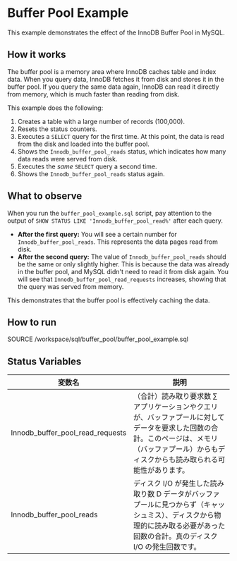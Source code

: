 # Buffer Pool Example

This example demonstrates the effect of the InnoDB Buffer Pool in MySQL.

## How it works

The buffer pool is a memory area where InnoDB caches table and index data. When you query data, InnoDB fetches it from disk and stores it in the buffer pool. If you query the same data again, InnoDB can read it directly from memory, which is much faster than reading from disk.

This example does the following:

1.  Creates a table with a large number of records (100,000).
2.  Resets the status counters.
3.  Executes a `SELECT` query for the first time. At this point, the data is read from the disk and loaded into the buffer pool.
4.  Shows the `Innodb_buffer_pool_reads` status, which indicates how many data reads were served from disk.
5.  Executes the _same_ `SELECT` query a second time.
6.  Shows the `Innodb_buffer_pool_reads` status again.

## What to observe

When you run the `buffer_pool_example.sql` script, pay attention to the output of `SHOW STATUS LIKE 'Innodb_buffer_pool_read%'` after each query.

- **After the first query:** You will see a certain number for `Innodb_buffer_pool_reads`. This represents the data pages read from disk.
- **After the second query:** The value of `Innodb_buffer_pool_reads` should be the same or only slightly higher. This is because the data was already in the buffer pool, and MySQL didn't need to read it from disk again. You will see that `Innodb_buffer_pool_read_requests` increases, showing that the query was served from memory.

This demonstrates that the buffer pool is effectively caching the data.

## How to run

SOURCE /workspace/sql/buffer_pool/buffer_pool_example.sql

## Status Variables

| 変数名                           | 説明                                                                                                                                                                                            |
| -------------------------------- | ----------------------------------------------------------------------------------------------------------------------------------------------------------------------------------------------- |
| Innodb_buffer_pool_read_requests | （合計）読み取り要求数 ∑ アプリケーションやクエリが、バッファプールに対してデータを要求した回数の合計。このページは、メモリ（バッファプール）からもディスクからも読み取られる可能性があります。 |
| Innodb_buffer_pool_reads         | ディスク I/O が発生した読み取り数 D データがバッファプールに見つからず（キャッシュミス）、ディスクから物理的に読み取る必要があった回数の合計。真のディスク I/O の発生回数です。                 |
